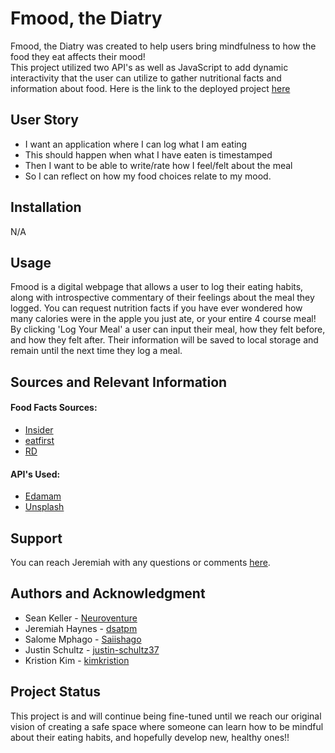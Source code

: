 # Fmood, the Diatry

Fmood, the Diatry was created to help users bring mindfulness to how the food they eat affects their mood! <br>
This project utilized two API's as well as JavaScript to add dynamic interactivity that the user can utilize to gather nutritional facts and information about food. Here is the link to the deployed project [here](https://neuroventure.github.io/Fmood-the-Diatry/)


## User Story

- I want an application where I can log what I am eating
- This should happen when what I have eaten is timestamped
- Then I want to be able to write/rate how I feel/felt about the meal
- So I can reflect on how my food choices relate to my mood.


## Installation 

N/A


## Usage

Fmood is a digital webpage that allows a user to log their eating habits, along with introspective commentary of their feelings about the meal they logged. You can request nutrition facts if you have ever wondered how many calories were in the apple you just ate, or your entire 4 course meal! By clicking 'Log Your Meal' a user can input their meal, how they felt before, and how they felt after. Their information will be saved to local storage and remain until the next time they log a meal.


## Sources and Relevant Information
#### Food Facts Sources:
- [Insider](https://insider.com/amazing-food-facts-2017-12)
- [eatfirst](https://eatfirst.com.au/en-au/c/blog/fun-facts-about-food)
- [RD](https://rd.com/article/food-facts-trivia/)
#### API's Used:
- [Edamam](https://edamam.com)
- [Unsplash](https://unsplash.com/developers)


## Support

You can reach Jeremiah with any questions or comments [here](https://twitter/__dsatpm).
<!-- Add your own contact info here -->

## Authors and Acknowledgment

- Sean Keller - [Neuroventure](https://github.com/Neuroventure)
- Jeremiah Haynes - [dsatpm](https://github.com/dsatpm)
- Salome Mphago - [Saiishago](https://github.com/Saiishago)
- Justin Schultz - [justin-schultz37](https://github.com/justin-schultz37)
- Kristion Kim - [kimkristion](https://github.com/kimkristion)

## Project Status

This project is and will continue being fine-tuned until we reach our original vision of creating a safe space where someone can learn how to be mindful about their eating habits, and hopefully develop new, healthy ones!!